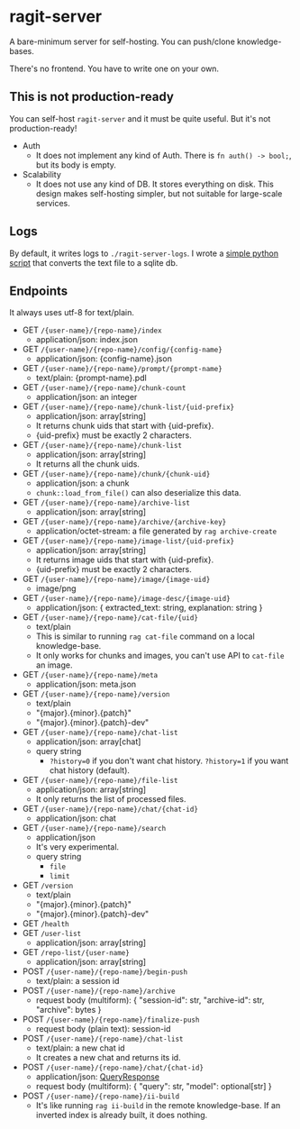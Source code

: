 # ragit-server

A bare-minimum server for self-hosting. You can push/clone knowledge-bases.

There's no frontend. You have to write one on your own.

## This is not production-ready

You can self-host `ragit-server` and it must be quite useful. But it's not production-ready!

- Auth
  - It does not implement any kind of Auth. There is `fn auth() -> bool;`, but its body is empty.
- Scalability
  - It does not use any kind of DB. It stores everything on disk. This design makes self-hosting simpler, but not suitable for large-scale services.

## Logs

By default, it writes logs to `./ragit-server-logs`. I wrote a [simple python script] that converts the text file to a sqlite db.

[simple python script]: https://github.com/baehyunsol/ragit/blob/main/crates/server/analyze-log.py

## Endpoints

It always uses utf-8 for text/plain.

- GET `/{user-name}/{repo-name}/index`
  - application/json: index.json
- GET `/{user-name}/{repo-name}/config/{config-name}`
  - application/json: {config-name}.json
- GET `/{user-name}/{repo-name}/prompt/{prompt-name}`
  - text/plain: {prompt-name}.pdl
- GET `/{user-name}/{repo-name}/chunk-count`
  - application/json: an integer
- GET `/{user-name}/{repo-name}/chunk-list/{uid-prefix}`
  - application/json: array[string]
  - It returns chunk uids that start with {uid-prefix}.
  - {uid-prefix} must be exactly 2 characters.
- GET `/{user-name}/{repo-name}/chunk-list`
  - application/json: array[string]
  - It returns all the chunk uids.
- GET `/{user-name}/{repo-name}/chunk/{chunk-uid}`
  - application/json: a chunk
  - `chunk::load_from_file()` can also deserialize this data.
- GET `/{user-name}/{repo-name}/archive-list`
  - application/json: array[string]
- GET `/{user-name}/{repo-name}/archive/{archive-key}`
  - application/octet-stream: a file generated by `rag archive-create`
- GET `/{user-name}/{repo-name}/image-list/{uid-prefix}`
  - application/json: array[string]
  - It returns image uids that start with {uid-prefix}.
  - {uid-prefix} must be exactly 2 characters.
- GET `/{user-name}/{repo-name}/image/{image-uid}`
  - image/png
- GET `/{user-name}/{repo-name}/image-desc/{image-uid}`
  - application/json: { extracted_text: string, explanation: string }
- GET `/{user-name}/{repo-name}/cat-file/{uid}`
  - text/plain
  - This is similar to running `rag cat-file` command on a local knowledge-base.
  - It only works for chunks and images, you can't use API to `cat-file` an image.
- GET `/{user-name}/{repo-name}/meta`
  - application/json: meta.json
- GET `/{user-name}/{repo-name}/version`
  - text/plain
  - "{major}.{minor}.{patch}"
  - "{major}.{minor}.{patch}-dev"
- GET `/{user-name}/{repo-name}/chat-list`
  - application/json: array[chat]
  - query string
    - `?history=0` if you don't want chat history. `?history=1` if you want chat history (default).
- GET `/{user-name}/{repo-name}/file-list`
  - application/json: array[string]
  - It only returns the list of processed files.
- GET `/{user-name}/{repo-name}/chat/{chat-id}`
  - application/json: chat
- GET `/{user-name}/{repo-name}/search`
  - application/json
  - It's very experimental.
  - query string
    - `file`
    - `limit`
- GET `/version`
  - text/plain
  - "{major}.{minor}.{patch}"
  - "{major}.{minor}.{patch}-dev"
- GET `/health`
- GET `/user-list`
  - application/json: array[string]
- GET `/repo-list/{user-name}`
  - application/json: array[string]
- POST `/{user-name}/{repo-name}/begin-push`
  - text/plain: a session id
- POST `/{user-name}/{repo-name}/archive`
  - request body (multiform): { "session-id": str, "archive-id": str, "archive": bytes }
- POST `/{user-name}/{repo-name}/finalize-push`
  - request body (plain text): session-id
- POST `/{user-name}/{repo-name}/chat-list`
  - text/plain: a new chat id
  - It creates a new chat and returns its id.
- POST `/{user-name}/{repo-name}/chat/{chat-id}`
  - application/json: [QueryResponse](https://docs.rs/ragit/latest/ragit/struct.QueryResponse.html)
  - request body (multiform): { "query": str, "model": optional[str] }
- POST `/{user-name}/{repo-name}/ii-build`
  - It's like running `rag ii-build` in the remote knowledge-base. If an inverted index is already built, it does nothing.

